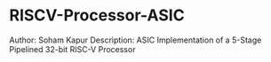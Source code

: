 # RISCV-Processor-ASIC

Author: Soham Kapur
Description: ASIC Implementation of a 5-Stage Pipelined 32-bit RISC-V Processor
